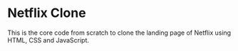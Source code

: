 # Netflix Clone
This is the core code from scratch to clone the landing page of Netflix using HTML, CSS and JavaScript.



